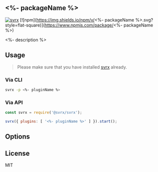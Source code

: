 <%- packageName %>
---

[![svrx](https://img.shields.io/badge/svrx-plugin-%23ff69b4?style=flat-square)](https://svrx.io/)
[![npm](https://img.shields.io/npm/v/<%- packageName %>.svg?style=flat-square)](https://www.npmjs.com/package/<%- packageName %>)

<%- description %>

## Usage

> Please make sure that you have installed [svrx](https://svrx.io/) already.

### Via CLI

```bash
svrx -p <%- pluginName %>
```

### Via API

```js
const svrx = require('@svrx/svrx');

svrx({ plugins: [ '<%- pluginName %>' ] }).start();
```

## Options

<!-- TODO -->

## License

MIT